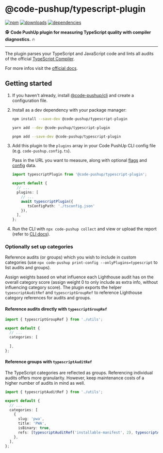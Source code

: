 # @code-pushup/typescript-plugin

[![npm](https://img.shields.io/npm/v/%40code-pushup%2Ftypescript-plugin.svg)](https://www.npmjs.com/package/@code-pushup/typescript-plugin)
[![downloads](https://img.shields.io/npm/dm/%40code-pushup%2Ftypescript-plugin)](https://npmtrends.com/@code-pushup/typescript-plugin)
[![dependencies](https://img.shields.io/librariesio/release/npm/%40code-pushup/typescript-plugin)](https://www.npmjs.com/package/@code-pushup/typescript-plugin?activeTab=dependencies)

🕵️ **Code PushUp plugin for measuring TypeScript quality with compiler diagnostics.** 🔥

---

The plugin parses your TypeScript and JavaScript code and lints all audits of the official [TypeScript Compiler]().

For more infos visit the [official docs](https://developer.chrome.com/docs/typescript/overview).

## Getting started

1. If you haven't already, install [@code-pushup/cli](../cli/README.md) and create a configuration file.

2. Install as a dev dependency with your package manager:

   ```sh
   npm install --save-dev @code-pushup/typescript-plugin
   ```

   ```sh
   yarn add --dev @code-pushup/typescript-plugin
   ```

   ```sh
   pnpm add --save-dev @code-pushup/typescript-plugin
   ```

3. Add this plugin to the `plugins` array in your Code PushUp CLI config file (e.g. `code-pushup.config.ts`).

   Pass in the URL you want to measure, along with optional [flags](#flags) and [config](#config) data.

   ```ts
   import typescriptPlugin from '@code-pushup/typescript-plugin';

   export default {
     // ...
     plugins: [
       // ...
       await typescriptPlugin({
          tsConfigPath: './tsconfig.json'
       }),
     ],
   };
   ```

4. Run the CLI with `npx code-pushup collect` and view or upload the report (refer to [CLI docs](../cli/README.md)).

### Optionally set up categories

Reference audits (or groups) which you wish to include in custom categories (use `npx code-pushup print-config --onlyPlugins=typescript` to list audits and groups).

Assign weights based on what influence each Lighthouse audit has on the overall category score (assign weight 0 to only include as extra info, without influencing category score).
The plugin exports the helper `typescriptAuditRef` and `typescriptGroupRef` to reference Lighthouse category references for audits and groups.

#### Reference audits directly with `typescriptGroupRef`

```ts
import { typescriptGroupRef } from './utils';

export default {
  // ...
  categories: [
    
  ],
};
```

#### Reference groups with `typescriptAuditRef`

The TypeScript categories are reflected as groups.
Referencing individual audits offers more granularity. However, keep maintenance costs of a higher number of audits in mind as well.

```ts
import { typescriptAuditRef } from './utils';

export default {
  // ...
  categories: [
    {
      slug: 'pwa',
      title: 'PWA',
      isBinary: true,
      refs: [typescriptAuditRef('installable-manifest', 2), typescriptAuditRef('splash-screen', 1), typescriptAuditRef('themed-omnibox', 1), typescriptAuditRef('content-width', 1), typescriptAuditRef('themed-omnibox', 2), typescriptAuditRef('viewport', 2), typescriptAuditRef('maskable-icon', 1), typescriptAuditRef('pwa-cross-browser', 0), typescriptAuditRef('pwa-page-transitions', 0), typescriptAuditRef('pwa-each-page-has-url', 0)],
    },
  ],
};
```
